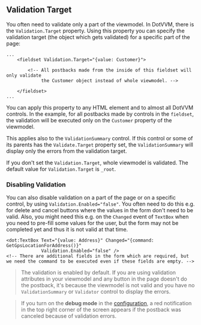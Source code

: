## Validation Target

You often need to validate only a part of the viewmodel. In DotVVM, there is the `Validation.Target` property. Using this property you can specify the validation target (the object which gets validated) for a specific part of the page:

```DOTHTML
...
    <fieldset Validation.Target="{value: Customer}">
    
        <!-- All postbacks made from the inside of this fieldset will only validate 
             the Customer object instead of whole viewmodel. -->

    </fieldset>
...
```

You can apply this property to any HTML element and to almost all DotVVM controls. In the example, for all postbacks made by controls in the `fieldset`, 
the validation will be executed only on the `Customer` property of the viewmodel. 

This applies also to the `ValidationSummary` control. If this control or some of its parents has the `Validate.Target` property set, the `ValidationSummary` will display only the errors from the validation target.

If you don't set the `Validation.Target`, whole viewmodel is validated. The default value for `Validation.Target` is `_root`.

### Disabling Validation

You can also disable validation on a part of the page or on a specific control, by using `Validation.Enabled="false"`. You often need to do this e.g. for delete 
and cancel buttons where the values in the form don't need to be valid. Also, you might need this e.g. on the `Changed` event of `TextBox` when you need to pre-fill some values for the user, but the form may not be completed yet and thus it is not valid at that time.

```DOTHTML
<dot:TextBox Text="{value: Address}" Changed="{command: GetGpsLocationForAddress()}"
             Validation.Enabled="false" />
<!-- There are additional fields in the form which are required, but we need the command to be executed even if these fields are empty. -->
```

> The validation is enabled by default. If you are using validation attributes in your viewmodel and any button in the page doesn't do the postback,
> it's because the viewmodel is not valid and you have no `ValidationSummary` or `Validator` control to display the errors. 

> If you turn on the **debug mode** in the [configuration](/docs/tutorials/basics-configuration/{branch}), a red notification in the top right corner of the screen appears if the postback was canceled because of validation errors.

